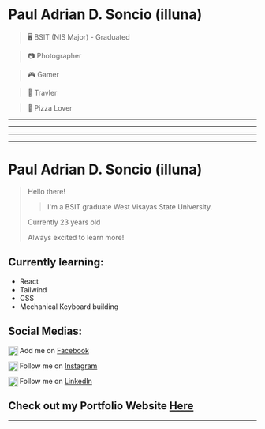 # Paul Adrian D. Soncio (illuna)

>🖥️ BSIT (NIS Major) - Graduated

>📷 Photographer

>🎮 Gamer

>🌄 Travler

>🍕 Pizza Lover


***

***

***

***


# Paul Adrian D. Soncio (illuna)

> Hello there!
> 
>
>>I'm a BSIT graduate West Visayas State University.
>
>Currently 23 years old
>
>Always excited to learn more!


## Currently learning:
- React
- Tailwind
- CSS
- Mechanical Keyboard building

## Social Medias:

<img src="https://facebookbrand.com/wp-content/uploads/2019/10/flogo_RGB_HEX-BRC-Site-250.png?w=250&h=250"
width = "20px" height = "20px" align  = "left"> Add me on [Facebook](https://www.facebook.com/pauladrian.soncio/)
>
<img src="https://upload.wikimedia.org/wikipedia/commons/thumb/e/e7/Instagram_logo_2016.svg/768px-Instagram_logo_2016.svg.png"
width = "20px" height = "20px" align = "left"> Follow me on [Instagram](https://www.instagram.com/paul_ad.s/)

<img src="[https://upload.wikimedia.org/wikipedia/commons/thumb/e/e7/Instagram_logo_2016.svg/768px-Instagram_logo_2016.svg.png](https://www.google.com/url?sa=i&url=https%3A%2F%2Fcommons.wikimedia.org%2Fwiki%2FFile%3ALinkedIn_icon_circle.svg&psig=AOvVaw0Gi_LY-Zy9MYreP_QWPt9J&ust=1665666562145000&source=images&cd=vfe&ved=0CAwQjRxqFwoTCMDb_M_h2voCFQAAAAAdAAAAABAI)"
width = "20px" height = "20px" align = "left"> Follow me on [LinkedIn](https://www.instagram.com/paul_ad.s/)

## Check out my Portfolio Website [Here](https://pauladrian.netlify.app)


***
<!--
**illunaaa-PA/illunaaa-PA** is a ✨ _special_ ✨ repository because its `README.md` (this file) appears on your GitHub profile.

Here are some ideas to get you started:

- 🔭 I’m currently working on ...
- 🌱 I’m currently learning ...
- 👯 I’m looking to collaborate on ...
- 🤔 I’m looking for help with ...
- 💬 Ask me about ...
- 📫 How to reach me: ...
- 😄 Pronouns: ...
- ⚡ Fun fact: ...
-->
